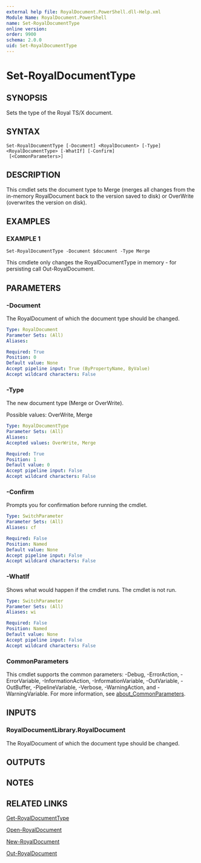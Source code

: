 ```yaml
---
external help file: RoyalDocument.PowerShell.dll-Help.xml
Module Name: RoyalDocument.PowerShell
name: Set-RoyalDocumentType
online version:
order: 9900
schema: 2.0.0
uid: Set-RoyalDocumentType
---
```


# Set-RoyalDocumentType

## SYNOPSIS
Sets the type of the Royal TS/X document.

## SYNTAX

```
Set-RoyalDocumentType [-Document] <RoyalDocument> [-Type] <RoyalDocumentType> [-WhatIf] [-Confirm]
 [<CommonParameters>]
```

## DESCRIPTION
This cmdlet sets the document type to Merge (merges all changes from the in-memory RoyalDocument back to the version saved to disk) or OverWrite (overwrites the version on disk).

## EXAMPLES

### EXAMPLE 1
```
Set-RoyalDocumentType -Document $document -Type Merge
```

This cmdlete only changes the RoyalDocumentType in memory - for persisting call Out-RoyalDocument.

## PARAMETERS

### -Document
The RoyalDocument of which the document type should be changed.

```yaml
Type: RoyalDocument
Parameter Sets: (All)
Aliases:

Required: True
Position: 0
Default value: None
Accept pipeline input: True (ByPropertyName, ByValue)
Accept wildcard characters: False
```

### -Type
The new document type (Merge or OverWrite).

Possible values: OverWrite, Merge

```yaml
Type: RoyalDocumentType
Parameter Sets: (All)
Aliases:
Accepted values: OverWrite, Merge

Required: True
Position: 1
Default value: 0
Accept pipeline input: False
Accept wildcard characters: False
```

### -Confirm
Prompts you for confirmation before running the cmdlet.

```yaml
Type: SwitchParameter
Parameter Sets: (All)
Aliases: cf

Required: False
Position: Named
Default value: None
Accept pipeline input: False
Accept wildcard characters: False
```

### -WhatIf
Shows what would happen if the cmdlet runs.
The cmdlet is not run.

```yaml
Type: SwitchParameter
Parameter Sets: (All)
Aliases: wi

Required: False
Position: Named
Default value: None
Accept pipeline input: False
Accept wildcard characters: False
```

### CommonParameters
This cmdlet supports the common parameters: -Debug, -ErrorAction, -ErrorVariable, -InformationAction, -InformationVariable, -OutVariable, -OutBuffer, -PipelineVariable, -Verbose, -WarningAction, and -WarningVariable. For more information, see [about_CommonParameters](http://go.microsoft.com/fwlink/?LinkID=113216).

## INPUTS

### RoyalDocumentLibrary.RoyalDocument
The RoyalDocument of which the document type should be changed.

## OUTPUTS

## NOTES

## RELATED LINKS

[Get-RoyalDocumentType]()

[Open-RoyalDocument]()

[New-RoyalDocument]()

[Out-RoyalDocument]()

